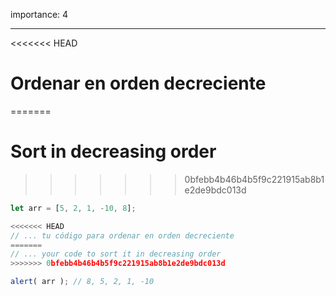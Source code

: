 importance: 4

---

<<<<<<< HEAD
# Ordenar en orden decreciente
=======
# Sort in decreasing order
>>>>>>> 0bfebb4b46b4b5f9c221915ab8b1e2de9bdc013d

```js
let arr = [5, 2, 1, -10, 8];

<<<<<<< HEAD
// ... tu código para ordenar en orden decreciente
=======
// ... your code to sort it in decreasing order
>>>>>>> 0bfebb4b46b4b5f9c221915ab8b1e2de9bdc013d

alert( arr ); // 8, 5, 2, 1, -10
```

